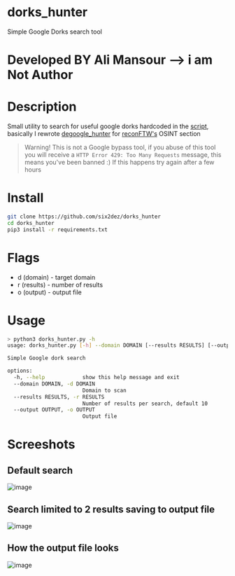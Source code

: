 # dorks_hunter
Simple Google Dorks search tool
# Developed BY Ali Mansour --> i am Not Author
# Description

Small utility to search for useful google dorks hardcoded in the [script](https://github.com/six2dez/dorks_hunter/blob/8655c077c54b82fd6430392dcf9a26d5f1f14ff3/dorks_hunter.py#L35), basically I rewrote [degoogle_hunter](https://github.com/six2dez/degoogle_hunter) for [reconFTW's](https://github.com/six2dez/reconFTW) OSINT section

> Warning! This is not a Google bypass tool, if you abuse of this tool you will receive a `HTTP Error 429: Too Many Requests` message, this means you've been banned :) If this happens try again after a few hours

# Install

```bash
git clone https://github.com/six2dez/dorks_hunter
cd dorks_hunter
pip3 install -r requirements.txt
```

# Flags

- d (domain) - target domain
- r (results) - number of results
- o (output) - output file

# Usage

```bash
> python3 dorks_hunter.py -h
usage: dorks_hunter.py [-h] --domain DOMAIN [--results RESULTS] [--output OUTPUT]

Simple Google dork search

options:
  -h, --help            show this help message and exit
  --domain DOMAIN, -d DOMAIN
                        Domain to scan
  --results RESULTS, -r RESULTS
                        Number of results per search, default 10
  --output OUTPUT, -o OUTPUT
                        Output file
```                        
# Screeshots
## Default search
![image](https://user-images.githubusercontent.com/24670991/182604961-26005889-a010-43db-a5f4-6faaf9ebeadc.png)

## Search limited to 2 results saving to output file
![image](https://user-images.githubusercontent.com/24670991/182605167-c518c162-3494-494f-91fe-65c94f130639.png)

## How the output file looks
![image](https://user-images.githubusercontent.com/24670991/182606542-a55aa2ab-38a0-405e-ac23-6c0d17b9f7ca.png)
